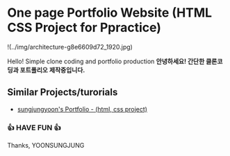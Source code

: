 # One page Portfolio Website (HTML CSS Project for Ppractice)
!(../img/architecture-g8e6609d72_1920.jpg)



Hello! Simple clone coding and portfolio production
<b>안녕하세요! 간단한 클론코딩과 포트폴리오 제작중입니다.</b>


## Similar Projects/turorials

 - [sungjungyoon's Portfolio - (html, css project)](https://github.com/sungjungyoon/)
 
  

### 👍 HAVE FUN 👍
Thanks, YOONSUNGJUNG


